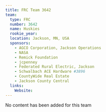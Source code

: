 ```yaml
---
title: FRC Team 3642
team:
  type: FRC
  number: 3642
  name: Huskies
  rookie_year: 
  location: Jackson, MN, USA
  sponsors:
    - AGCO Corporation, Jackson Operations
    - NASA
    - Remick Foundation
    - jcpenney
    - Federated Rural Electric, Jackson
    - Schwalbach ACE Hardware #3896
    - CountyWide Real Estate
    - Jackson County Central
  links:
    Website: 
---
```

No content has been added for this team